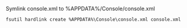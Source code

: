 Symlink console.xml to %APPDATA%/Console/console.xml

```
fsutil hardlink create %APPDATA%\Console\console.xml console.xml
```
